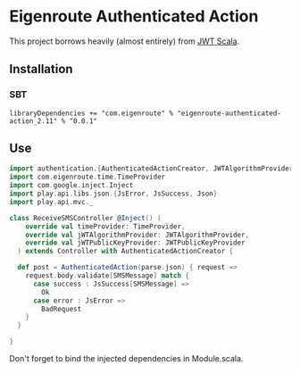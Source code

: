 # Eigenroute Authenticated Action

This project borrows heavily (almost entirely) from [JWT Scala](https://github.com/pauldijou/jwt-scala). 

## Installation

### SBT

```
libraryDependencies += "com.eigenroute" % "eigenroute-authenticated-action_2.11" % "0.0.1"
```

## Use

```scala
import authentication.{AuthenticatedActionCreator, JWTAlgorithmProvider, JWTPublicKeyProvider}
import com.eigenroute.time.TimeProvider
import com.google.inject.Inject
import play.api.libs.json.{JsError, JsSuccess, Json}
import play.api.mvc._

class ReceiveSMSController @Inject() (
    override val timeProvider: TimeProvider,
    override val jWTAlgorithmProvider: JWTAlgorithmProvider,
    override val jWTPublicKeyProvider: JWTPublicKeyProvider
  ) extends Controller with AuthenticatedActionCreator {

  def post = AuthenticatedAction(parse.json) { request =>
    request.body.validate[SMSMessage] match {
      case success : JsSuccess[SMSMessage] =>
        Ok
      case error : JsError =>
        BadRequest
    }
  }

}
```

Don't forget to bind the injected dependencies in Module.scala.